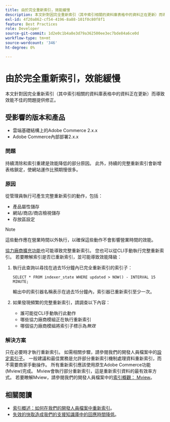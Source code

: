 ```yaml
---
title: 由於完全重新索引，效能緩慢
description: 本文針對因完全重新索引（其中索引相關的資料庫表格中的資料正在更新）而導致效能不佳的問題提供修正。
exl-id: 4f20a862-cf54-4196-8a88-101f0c80f8f1
feature: Best Practices
role: Developer
source-git-commit: 1d2e0c1b4a8e3d79a362500ee3ec7bde84a6ce0d
workflow-type: tm+mt
source-wordcount: '346'
ht-degree: 0%

---
```


# 由於完全重新索引，效能緩慢

本文針對因完全重新索引（其中索引相關的資料庫表格中的資料正在更新）而導致效能不佳的問題提供修正。

## 受影響的版本和產品

* 雲端基礎結構上的Adobe Commerce 2.x.x
* Adobe Commerce內部部署2.x.x

### 問題

持續清除和索引重建是效能降低的部分原因。 此外，持續的完整重新索引會新增表格鎖定，使網站運作比預期慢很多。

### 原因

從管理員執行可產生完整重新索引的動作，包括：

* 產品屬性儲存
* 網站/商店/商店檢視儲存
* 存放區設定

>[!NOTE]
>
>這些動作應在營業時間以外執行，以確保這些動作不會影響營業時間的效能。

[協力廠商擴充功能](https://support.magento.com/hc/en-us/articles/360042361152-Best-Practices-for-using-third-party-extensions-in-Magento)也可能導致完整重新索引。 您也可以從CLI手動執行完整重新索引。 若要瞭解索引是否已重新索引，並可能導致效能降級：

1. 執行此查詢以尋找在過去15分鐘內已完全重新索引的索引子：

   ```
   SELECT * FROM indexer_state WHERE updated > NOW() - INTERVAL 15 MINUTE;
   ```

   輸出中的索引器名稱表示在過去15分鐘內，索引器已重新索引至少一次。

1. 如果發現頻繁的完整重新索引，請調查以下內容：
   * 誰可能從CLI手動執行此動作
   * 哪些協力廠商模組正在執行重新索引
   * 哪個協力廠商模組將索引子標示為&#x200B;*無效*

### 解決方案

只在必要時才執行重新索引。 如需相關步驟，請參閱我們的開發人員檔案中的[設定索引子](https://devdocs.magento.com/guides/v2.3/config-guide/cli/config-cli-subcommands-index.html#configure-indexers)。 一般建議和最佳實務是允許部分重新索引機制處理資料重新索引，而不需要商家手動操作。 所有重新索引應該使用原生Adobe Commerce功能(Mview)完成。 Mview會執行部分重新索引，這是重新索引資料的最有效率方式。 若要瞭解Mview，請參閱我們的開發人員檔案中的[索引概觀： Mview](https://devdocs.magento.com/guides/v2.3/extension-dev-guide/indexing.html#m2devgde-mview)。

## 相關閱讀

* [索引概述：如何在我們的開發人員檔案中重新索引](https://devdocs.magento.com/guides/v2.3/extension-dev-guide/indexing.html#how-to-reindex)。
* [失效的快取造成我們的支援知識庫中的回應時間降低](/help/troubleshooting/miscellaneous/invalidated-cache-causes-response-time-degradation.md)。
